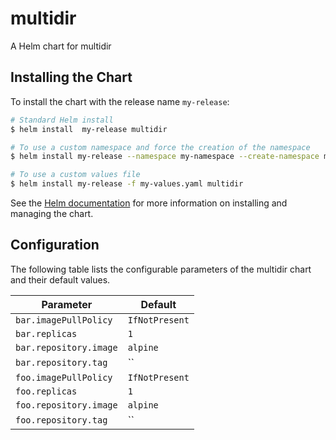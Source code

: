 # multidir

A Helm chart for multidir

## Installing the Chart

To install the chart with the release name `my-release`:

```bash
# Standard Helm install
$ helm install  my-release multidir

# To use a custom namespace and force the creation of the namespace
$ helm install my-release --namespace my-namespace --create-namespace multidir

# To use a custom values file
$ helm install my-release -f my-values.yaml multidir
```

See the [Helm documentation](https://helm.sh/docs/intro/using_helm/) for more information on installing and managing the chart.

## Configuration

The following table lists the configurable parameters of the multidir chart and their default values.

| Parameter              | Default        |
| ---------------------- | -------------- |
| `bar.imagePullPolicy`  | `IfNotPresent` |
| `bar.replicas`         | `1`            |
| `bar.repository.image` | `alpine`       |
| `bar.repository.tag`   | ``             |
| `foo.imagePullPolicy`  | `IfNotPresent` |
| `foo.replicas`         | `1`            |
| `foo.repository.image` | `alpine`       |
| `foo.repository.tag`   | ``             |


